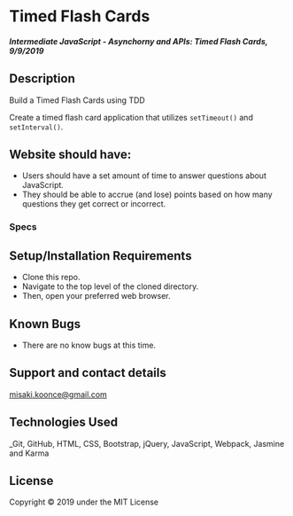 # Timed Flash Cards

#### _Intermediate JavaScript - Asynchorny and APIs: Timed Flash Cards, 9/9/2019_

## Description
Build a Timed Flash Cards using TDD

Create a timed flash card application that utilizes `setTimeout()` and `setInterval()`.


## Website should have:
- Users should have a set amount of time to answer questions about JavaScript. 
- They should be able to accrue (and lose) points based on how many questions they get correct or incorrect.


### Specs




## Setup/Installation Requirements

* Clone this repo.
* Navigate to the top level of the cloned directory.
* Then, open your preferred web browser.

## Known Bugs
* There are no know bugs at this time.

## Support and contact details
 misaki.koonce@gmail.com

## Technologies Used
_Git, GitHub, HTML, CSS, Bootstrap, jQuery, JavaScript, Webpack, Jasmine and Karma


## License
Copyright © 2019 under the MIT License